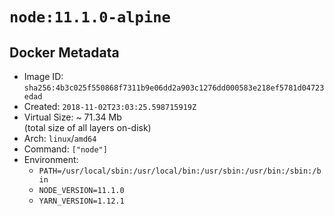 # `node:11.1.0-alpine`

## Docker Metadata

- Image ID: `sha256:4b3c025f550868f7311b9e06dd2a903c1276dd000583e218ef5781d04723edad`
- Created: `2018-11-02T23:03:25.598715919Z`
- Virtual Size: ~ 71.34 Mb  
  (total size of all layers on-disk)
- Arch: `linux`/`amd64`
- Command: `["node"]`
- Environment:
  - `PATH=/usr/local/sbin:/usr/local/bin:/usr/sbin:/usr/bin:/sbin:/bin`
  - `NODE_VERSION=11.1.0`
  - `YARN_VERSION=1.12.1`
